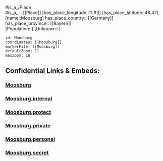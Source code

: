 ﻿---
location: [48.47,11.93] 
mapzoom: [7,12] 
mapmarker: city 
type: City
tags:
- geo/City


SpocWebEntityId: 32598
isDeleted: false
confidential: public

---
#is_a_/Place  
#is_a_ :: [[Place]] 
[has_place_longitude::11.93] 
[has_place_latitude::48.47] 
[name::Moosburg] 
has_place_country:: [[Germany]]  
has_place_province:: [[Bayern]]  
[Population::] 
[Unknown::] 


```leaflet
id: Moosburg
coordinates: [[Moosburg]] 
markerFile: [[Moosburg]] 
defaultZoom: 11 
maxZoom: 18
```


## Confidential Links & Embeds: 

### [Moosburg](/_public/Earth/Continent/Europe/Europe~Central/Germany/Germany~West/Bayern/counties~Bayern/Freising/cities~Freising/Moosburg~Isar/City/Moosburg.md) 

### [Moosburg.internal](/_internal/Earth/Continent/Europe/Europe~Central/Germany/Germany~West/Bayern/counties~Bayern/Freising/cities~Freising/Moosburg~Isar/City/Moosburg.internal.md) 

### [Moosburg.protect](/_protect/Earth/Continent/Europe/Europe~Central/Germany/Germany~West/Bayern/counties~Bayern/Freising/cities~Freising/Moosburg~Isar/City/Moosburg.protect.md) 

### [Moosburg.private](/_private/Earth/Continent/Europe/Europe~Central/Germany/Germany~West/Bayern/counties~Bayern/Freising/cities~Freising/Moosburg~Isar/City/Moosburg.private.md) 

### [Moosburg.personal](/_personal/Earth/Continent/Europe/Europe~Central/Germany/Germany~West/Bayern/counties~Bayern/Freising/cities~Freising/Moosburg~Isar/City/Moosburg.personal.md) 

### [Moosburg.secret](/_secret/Earth/Continent/Europe/Europe~Central/Germany/Germany~West/Bayern/counties~Bayern/Freising/cities~Freising/Moosburg~Isar/City/Moosburg.secret.md) 
